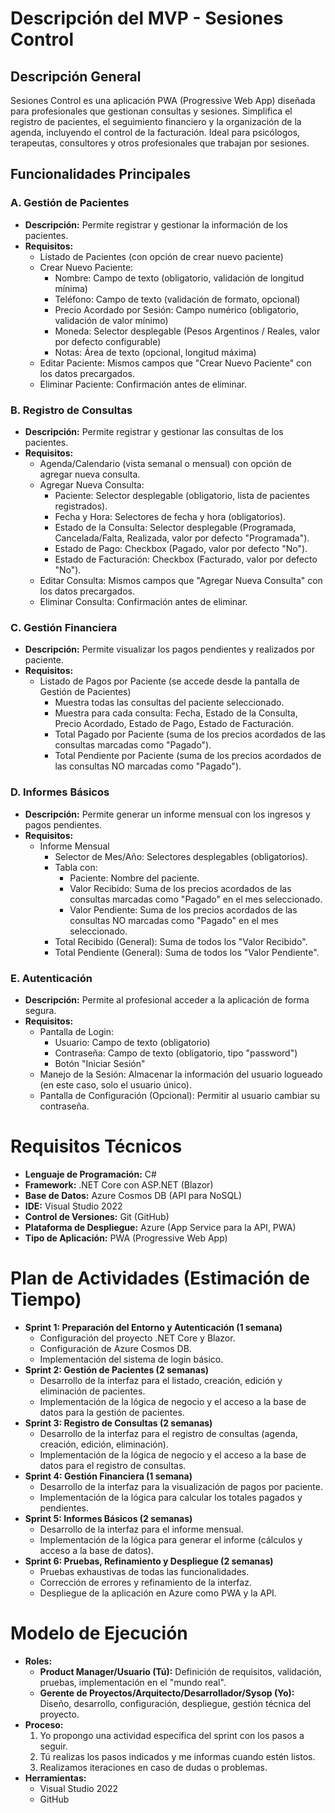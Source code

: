# Descripción del MVP - Sesiones Control

## Descripción General

Sesiones Control es una aplicación PWA (Progressive Web App) diseñada para profesionales que gestionan consultas y sesiones. Simplifica el registro de pacientes, el seguimiento financiero y la organización de la agenda, incluyendo el control de la facturación. Ideal para psicólogos, terapeutas, consultores y otros profesionales que trabajan por sesiones.

## Funcionalidades Principales

### A. Gestión de Pacientes

*   **Descripción:** Permite registrar y gestionar la información de los pacientes.
*   **Requisitos:**
    *   Listado de Pacientes (con opción de crear nuevo paciente)
    *   Crear Nuevo Paciente:
        *   Nombre: Campo de texto (obligatorio, validación de longitud mínima)
        *   Teléfono: Campo de texto (validación de formato, opcional)
        *   Precio Acordado por Sesión: Campo numérico (obligatorio, validación de valor mínimo)
        *   Moneda: Selector desplegable (Pesos Argentinos / Reales, valor por defecto configurable)
        *   Notas: Área de texto (opcional, longitud máxima)
    *   Editar Paciente: Mismos campos que "Crear Nuevo Paciente" con los datos precargados.
    *   Eliminar Paciente: Confirmación antes de eliminar.

### B. Registro de Consultas

*   **Descripción:** Permite registrar y gestionar las consultas de los pacientes.
*   **Requisitos:**
    *   Agenda/Calendario (vista semanal o mensual) con opción de agregar nueva consulta.
    *   Agregar Nueva Consulta:
        *   Paciente: Selector desplegable (obligatorio, lista de pacientes registrados).
        *   Fecha y Hora: Selectores de fecha y hora (obligatorios).
        *   Estado de la Consulta: Selector desplegable (Programada, Cancelada/Falta, Realizada, valor por defecto "Programada").
        *   Estado de Pago: Checkbox (Pagado, valor por defecto "No").
        *   Estado de Facturación: Checkbox (Facturado, valor por defecto "No").
    *   Editar Consulta: Mismos campos que "Agregar Nueva Consulta" con los datos precargados.
    *   Eliminar Consulta: Confirmación antes de eliminar.

### C. Gestión Financiera

*   **Descripción:** Permite visualizar los pagos pendientes y realizados por paciente.
*   **Requisitos:**
    *   Listado de Pagos por Paciente (se accede desde la pantalla de Gestión de Pacientes)
        *   Muestra todas las consultas del paciente seleccionado.
        *   Muestra para cada consulta: Fecha, Estado de la Consulta, Precio Acordado, Estado de Pago, Estado de Facturación.
        *   Total Pagado por Paciente (suma de los precios acordados de las consultas marcadas como "Pagado").
        *   Total Pendiente por Paciente (suma de los precios acordados de las consultas NO marcadas como "Pagado").

### D. Informes Básicos

*   **Descripción:** Permite generar un informe mensual con los ingresos y pagos pendientes.
*   **Requisitos:**
    *   Informe Mensual
        *   Selector de Mes/Año: Selectores desplegables (obligatorios).
        *   Tabla con:
            *   Paciente: Nombre del paciente.
            *   Valor Recibido: Suma de los precios acordados de las consultas marcadas como "Pagado" en el mes seleccionado.
            *   Valor Pendiente: Suma de los precios acordados de las consultas NO marcadas como "Pagado" en el mes seleccionado.
        *   Total Recibido (General): Suma de todos los "Valor Recibido".
        *   Total Pendiente (General): Suma de todos los "Valor Pendiente".

### E. Autenticación

*   **Descripción:** Permite al profesional acceder a la aplicación de forma segura.
*   **Requisitos:**
    *   Pantalla de Login:
        *   Usuario: Campo de texto (obligatorio)
        *   Contraseña: Campo de texto (obligatorio, tipo "password")
        *   Botón "Iniciar Sesión"
    *   Manejo de la Sesión: Almacenar la información del usuario logueado (en este caso, solo el usuario único).
    *   Pantalla de Configuración (Opcional): Permitir al usuario cambiar su contraseña.

# Requisitos Técnicos

*   **Lenguaje de Programación:** C#
*   **Framework:** .NET Core con ASP.NET (Blazor)
*   **Base de Datos:** Azure Cosmos DB (API para NoSQL)
*   **IDE:** Visual Studio 2022
*   **Control de Versiones:** Git (GitHub)
*   **Plataforma de Despliegue:** Azure (App Service para la API, PWA)
*   **Tipo de Aplicación:** PWA (Progressive Web App)

# Plan de Actividades (Estimación de Tiempo)

*   **Sprint 1: Preparación del Entorno y Autenticación (1 semana)**
    *   Configuración del proyecto .NET Core y Blazor.
    *   Configuración de Azure Cosmos DB.
    *   Implementación del sistema de login básico.
*   **Sprint 2: Gestión de Pacientes (2 semanas)**
    *   Desarrollo de la interfaz para el listado, creación, edición y eliminación de pacientes.
    *   Implementación de la lógica de negocio y el acceso a la base de datos para la gestión de pacientes.
*   **Sprint 3: Registro de Consultas (2 semanas)**
    *   Desarrollo de la interfaz para el registro de consultas (agenda, creación, edición, eliminación).
    *   Implementación de la lógica de negocio y el acceso a la base de datos para el registro de consultas.
*   **Sprint 4: Gestión Financiera (1 semana)**
    *   Desarrollo de la interfaz para la visualización de pagos por paciente.
    *   Implementación de la lógica para calcular los totales pagados y pendientes.
*   **Sprint 5: Informes Básicos (2 semanas)**
    *   Desarrollo de la interfaz para el informe mensual.
    *   Implementación de la lógica para generar el informe (cálculos y acceso a la base de datos).
*   **Sprint 6: Pruebas, Refinamiento y Despliegue (2 semanas)**
    *   Pruebas exhaustivas de todas las funcionalidades.
    *   Corrección de errores y refinamiento de la interfaz.
    *   Despliegue de la aplicación en Azure como PWA y la API.

# Modelo de Ejecución

*   **Roles:**
    *   **Product Manager/Usuario (Tú):** Definición de requisitos, validación, pruebas, implementación en el "mundo real".
    *   **Gerente de Proyectos/Arquitecto/Desarrollador/Sysop (Yo):** Diseño, desarrollo, configuración, despliegue, gestión técnica del proyecto.
*   **Proceso:**
    1.  Yo propongo una actividad específica del sprint con los pasos a seguir.
    2.  Tú realizas los pasos indicados y me informas cuando estén listos.
    3.  Realizamos iteraciones en caso de dudas o problemas.
*   **Herramientas:**
    *   Visual Studio 2022
    *   GitHub
